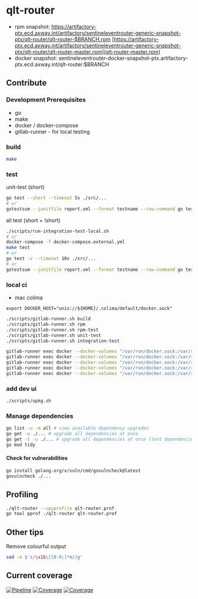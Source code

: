 # qlt-router

- rpm snapshot: https://artifactory-ptx.ecd.axway.int/artifactory/sentineleventrouter-generic-snapshot-ptx/qlt-router/qlt-router-$BRANCH.rpm [https://artifactory-ptx.ecd.axway.int/artifactory/sentineleventrouter-generic-snapshot-ptx/qlt-router/qlt-router-master.rpm](qlt-router-master.rpm)
- docker snapshot:  sentineleventrouter-docker-snapshot-ptx.artifactory-ptx.ecd.axway.int/qlt-router:$BRANCH


## Contribute

### Development Prerequisites

- go
- make
- docker / docker-compose
- gitlab-runner - for local testing

### build

```sh
make 
```

### test

unit-test (short)
```sh
go test --short --timeout 5s ./src/...
# or
gotestsum --junitfile report.xml --format testname --raw-command go test --short --timeout 5s --json ./src/...
```

all test (short + !short)
```sh
./scripts/run-integration-test-local.sh
# or
docker-compose -f docker-compose.external.yml
make test
# or
go test -v --timeout 10s ./src/...
# or
gotestsum --junitfile report.xml --format testname --raw-command go test --timeout 10s --json ./src/...
```

### local ci

- mac colima
```
export DOCKER_HOST="unix://${HOME}/.colima/default/docker.sock"
```

```sh
./scripts/gitlab-runner.sh build
./scripts/gitlab-runner.sh rpm
./scripts/gitlab-runner.sh rpm-test
./scripts/gitlab-runner.sh unit-test
./scripts/gitlab-runner.sh integration-test

gitlab-runner exec docker --docker-volumes "/var/run/docker.sock:/var/run/docker.sock" --docker-volumes "$PWD/artefacts:/artefacts" --docker-volumes "$PWD/cache:/cache" build
gitlab-runner exec docker --docker-volumes "/var/run/docker.sock:/var/run/docker.sock" --docker-volumes "$PWD/artefacts:/artefacts" --docker-volumes "$PWD/cache:/cache" rpm
gitlab-runner exec docker --docker-volumes "/var/run/docker.sock:/var/run/docker.sock" --docker-volumes "$PWD/artefacts:/artefacts" --docker-volumes "$PWD/cache:/cache" test-rpm
gitlab-runner exec docker --docker-volumes "/var/run/docker.sock:/var/run/docker.sock" --docker-volumes "$PWD/artefacts:/artefacts" --docker-volumes "$PWD/cache:/cache" integration-test
gitlab-runner exec docker --docker-volumes "/var/run/docker.sock:/var/run/docker.sock" --docker-volumes "$PWD/artefacts:/artefacts" --docker-volumes "$PWD/cache:/cache" build-docker
```

### add dev ui

```sh
./scripts/upkg.sh
```

### Manage dependencies

```sh
go list -u -m all # view available dependency upgrades
go get -u ./... # upgrade all dependencies at once
go get -t -u ./... # upgrade all dependencies at once (test dependencies as well)
go mod tidy
```

#### Check for vulnerabilities
```sh
go install golang.org/x/vuln/cmd/govulncheck@latest
govulncheck ./...
```


## Profiling

```sh
./qlt-router --cpuprofile qlt-router.prof
go tool pprof ./qlt-router qlt-router.prof

```

## Other tips

Remove colourful output
```sh
sed -e $'s/\x1b\[[0-9;]*m//g'
```

## Current coverage

[![Pipeline](https://git.ecd.axway.org/cft/qlt-router/badges/master/pipeline.svg)](https://git.ecd.axway.org/cft/qlt-router/)
[![Coverage](https://git.ecd.axway.org/cft/qlt-router/badges/master/coverage.svg)](https://git.ecd.axway.org/cft/qlt-router/)
[![Coverage](https://git.ecd.axway.org/api/v4/projects/7287/jobs/artifacts/master/raw/coverage.svg?job=integration-test)](https://git.ecd.axway.org/cft/qlt-router/)
